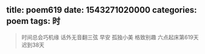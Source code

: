 title: poem619
date: 1543271020000
categories: poem
tags: 时
---
> 时间总会巧机缘
话外无音翻三弦
早安
孤独小美
格致别趣
六点起床第619天 迟到38天